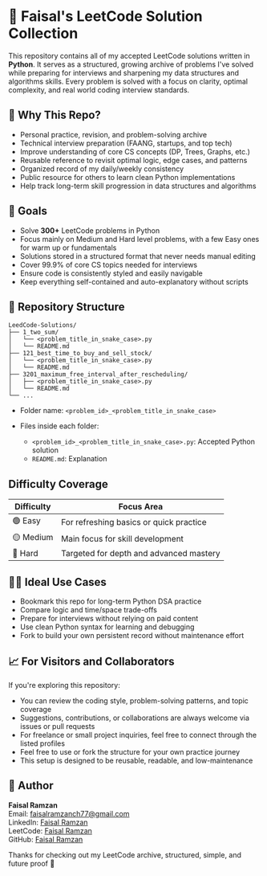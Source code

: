 # 🧠 Faisal's LeetCode Solution Collection

This repository contains all of my accepted LeetCode solutions written in **Python**. It serves as a structured, growing archive of problems I've solved while preparing for interviews and sharpening my data structures and algorithms skills. Every problem is solved with a focus on clarity, optimal complexity, and real world coding interview standards.



## 📌 Why This Repo?

*  Personal practice, revision, and problem-solving archive
*  Technical interview preparation (FAANG, startups, and top tech)
*  Improve understanding of core CS concepts (DP, Trees, Graphs, etc.)
*  Reusable reference to revisit optimal logic, edge cases, and patterns
*  Organized record of my daily/weekly consistency
*  Public resource for others to learn clean Python implementations
*  Help track long-term skill progression in data structures and algorithms



## 🎯 Goals

* Solve **300+** LeetCode problems in Python
* Focus mainly on Medium and Hard level problems, with a few Easy ones for warm up or fundamentals
* Solutions stored in a structured format that never needs manual editing
* Cover 99.9% of core CS topics needed for interviews
* Ensure code is consistently styled and easily navigable
* Keep everything self-contained and auto-explanatory without scripts



## 📁 Repository Structure

```
LeedCode-Solutions/
├── 1_two_sum/
│   └── <problem_title_in_snake_case>.py
│   └── README.md
├── 121_best_time_to_buy_and_sell_stock/
│   └── <problem_title_in_snake_case>.py
│   └── README.md
├── 3201_maximum_free_interval_after_rescheduling/
│   ├── <problem_title_in_snake_case>.py
│   └── README.md
└── ...
```

* Folder name: `<problem_id>_<problem_title_in_snake_case>`
* Files inside each folder:

  * `<problem_id>_<problem_title_in_snake_case>.py`: Accepted Python solution
  * `README.md`: Explanation





##  Difficulty Coverage

| Difficulty | Focus Area                                    |
| ---------- | ------                                        |
| 🟢 Easy    | For refreshing basics or quick practice      |
| 🟡 Medium  | Main focus for skill development             |
| 🔴 Hard    | Targeted for depth and advanced mastery      |


## 🧑‍💻 Ideal Use Cases

* Bookmark this repo for long-term Python DSA practice
* Compare logic and time/space trade-offs
* Prepare for interviews without relying on paid content
* Use clean Python syntax for learning and debugging
* Fork to build your own persistent record without maintenance effort

## 📈 For Visitors and Collaborators

If you're exploring this repository:

*  You can review the coding style, problem-solving patterns, and topic coverage
*  Suggestions, contributions, or collaborations are always welcome via issues or pull requests
*  For freelance or small project inquiries, feel free to connect through the listed profiles
*  Feel free to use or fork the structure for your own practice journey
*  This setup is designed to be reusable, readable, and low-maintenance

## 👤 Author

**Faisal Ramzan**  
 Email: [faisalramzanch77@gmail.com](mailto:faisalramzanch77@gmail.com)  
 LinkedIn: [Faisal Ramzan](https://www.linkedin.com/in/faisalramzan77/)  
 LeetCode: [Faisal Ramzan](https://leetcode.com/u/faisalramzan_77/)  
 GitHub: [Faisal Ramzan](https://github.com/faisalramzan77)


Thanks for checking out my LeetCode archive, structured, simple, and future proof 🚀
